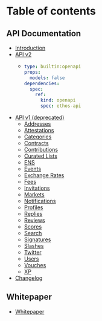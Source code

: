 # Table of contents

## API Documentation

* [Introduction](README.md)
* [API v2](api-documentation/api-v2/README.md)
  * ```yaml
    type: builtin:openapi
    props:
      models: false
    dependencies:
      spec:
        ref:
          kind: openapi
          spec: ethos-api
    ```
* [API v1 (deprecated)](content/api-v1-deprecated/README.md)
  * [Addresses](content/api-v1-deprecated/addresses.md)
  * [Attestations](content/api-v1-deprecated/attestations.md)
  * [Categories](content/api-v1-deprecated/categories.md)
  * [Contracts](content/api-v1-deprecated/contracts.md)
  * [Contributions](content/api-v1-deprecated/contributions.md)
  * [Curated Lists](content/api-v1-deprecated/curated-lists.md)
  * [ENS](content/api-v1-deprecated/ens.md)
  * [Events](content/api-v1-deprecated/events.md)
  * [Exchange Rates](content/api-v1-deprecated/exchange-rates.md)
  * [Fees](content/api-v1-deprecated/fees.md)
  * [Invitations](content/api-v1-deprecated/invitations.md)
  * [Markets](content/api-v1-deprecated/markets.md)
  * [Notifications](content/api-v1-deprecated/notifications.md)
  * [Profiles](content/api-v1-deprecated/profiles.md)
  * [Replies](content/api-v1-deprecated/replies.md)
  * [Reviews](content/api-v1-deprecated/reviews.md)
  * [Scores](content/api-v1-deprecated/scores.md)
  * [Search](content/api-v1-deprecated/search.md)
  * [Signatures](content/api-v1-deprecated/signatures.md)
  * [Slashes](content/api-v1-deprecated/slashes.md)
  * [Twitter](content/api-v1-deprecated/twitter.md)
  * [Users](content/api-v1-deprecated/users.md)
  * [Vouches](content/api-v1-deprecated/vouches.md)
  * [XP](content/api-v1-deprecated/xp.md)
* [Changelog](content/changelog.md)

## Whitepaper

* [Whitepaper](https://whitepaper.ethos.network)
